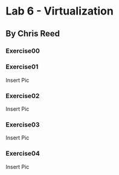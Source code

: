 # Lab 6 - Virtualization
## By Chris Reed

### Exercise00



### Exercise01

Insert Pic

### Exercise02

Insert Pic

### Exercise03

Insert Pic

### Exercise04

Insert Pic

